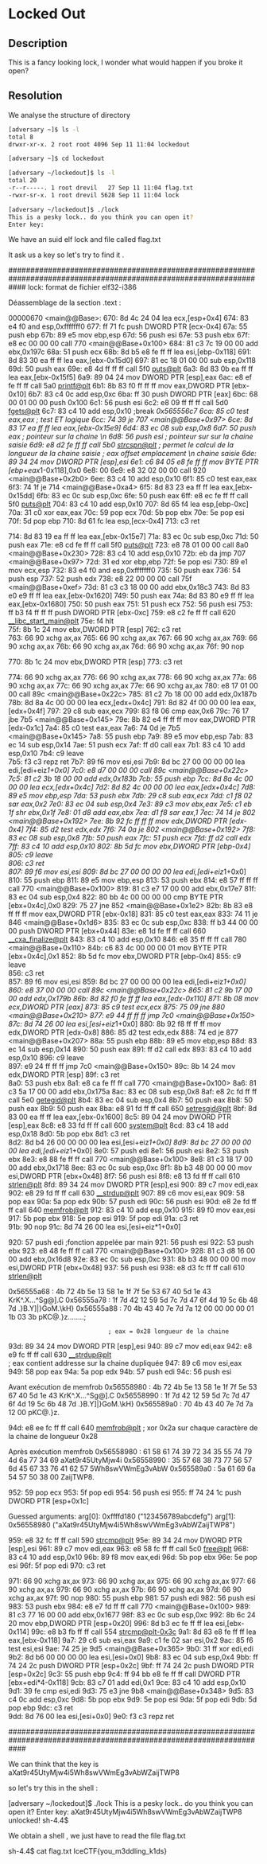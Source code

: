 # Locked Out

## Description

This is a fancy looking lock, I wonder what would happen if you broke it open?

## Resolution

We analyse the structure of directory 
```sh
[adversary ~]$ ls -l
total 8
drwxr-xr-x. 2 root root 4096 Sep 11 11:04 lockedout

[adversary ~]$ cd lockedout

[adversary ~/lockedout]$ ls -l
total 20
-r--r-----. 1 root drevil   27 Sep 11 11:04 flag.txt
-rwxr-sr-x. 1 root drevil 5628 Sep 11 11:04 lock

[adversary ~/lockedout]$ ./lock
This is a pesky lock.. do you think you can open it?
Enter key:
```
We have an suid elf lock and file called flag.txt

It ask us a key so let's try to find it .


####################################################################################################################
lock:     format de fichier elf32-i386


Déassemblage de la section .text :

00000670 <main@@Base>:
 670:	8d 4c 24 04          	lea    ecx,[esp+0x4]
 674:	83 e4 f0             	and    esp,0xfffffff0
 677:	ff 71 fc             	push   DWORD PTR [ecx-0x4]
 67a:	55                   	push   ebp
 67b:	89 e5                	mov    ebp,esp
 67d:	56                   	push   esi
 67e:	53                   	push   ebx
 67f:	e8 ec 00 00 00       	call   770 <main@@Base+0x100>
 684:	81 c3 7c 19 00 00    	add    ebx,0x197c
 68a:	51                   	push   ecx
 68b:	8d b5 e8 fe ff ff    	lea    esi,[ebp-0x118]
 691:	8d 83 30 ea ff ff    	lea    eax,[ebx-0x15d0]
 697:	81 ec 18 01 00 00    	sub    esp,0x118
 69d:	50                   	push   eax
 69e:	e8 4d ff ff ff       	call   5f0 <puts@plt>
 6a3:	8d 83 0b ea ff ff    	lea    eax,[ebx-0x15f5]
 6a9:	89 04 24             	mov    DWORD PTR [esp],eax
 6ac:	e8 ef fe ff ff       	call   5a0 <printf@plt>
 6b1:	8b 83 f0 ff ff ff    	mov    eax,DWORD PTR [ebx-0x10]
 6b7:	83 c4 0c             	add    esp,0xc
 6ba:	ff 30                	push   DWORD PTR [eax]
 6bc:	68 00 01 00 00       	push   0x100
 6c1:	56                   	push   esi
 6c2:	e8 09 ff ff ff       	call   5d0 <fgets@plt>
 6c7:	83 c4 10             	add    esp,0x10                           ;break *0x565556c7
 6ca:	85 c0                	test   eax,eax                           ; test ET logique
 6cc:	74 39                	je     707 <main@@Base+0x97>
 6ce:	8d 83 17 ea ff ff    	lea    eax,[ebx-0x15e9]
 6d4:	83 ec 08             	sub    esp,0x8
 6d7:	50                   	push   eax                                ; pointeur sur la chaine \n
 6d8:	56                   	push   esi                                ; pointeur sur sur la chaine saisie
 6d9:	e8 d2 fe ff ff       	call   5b0 <strcspn@plt>                  ; permet le calcul de la longueur de la chaine saisie
                                                                          ; eax offset emplacement \n chaine saisie
 6de:	89 34 24             	mov    DWORD PTR [esp],esi
 6e1:	c6 84 05 e8 fe ff ff 	mov    BYTE PTR [ebp+eax*1-0x118],0x0
 6e8:	00 
 6e9:	e8 32 02 00 00       	call   920 <main@@Base+0x2b0>
 6ee:	83 c4 10             	add    esp,0x10
 6f1:	85 c0                	test   eax,eax
 6f3:	74 1f                	je     714 <main@@Base+0xa4>
 6f5:	8d 83 23 ea ff ff    	lea    eax,[ebx-0x15dd]
 6fb:	83 ec 0c             	sub    esp,0xc
 6fe:	50                   	push   eax
 6ff:	e8 ec fe ff ff       	call   5f0 <puts@plt>
 704:	83 c4 10             	add    esp,0x10
 707:	8d 65 f4             	lea    esp,[ebp-0xc]
 70a:	31 c0                	xor    eax,eax
 70c:	59                   	pop    ecx
 70d:	5b                   	pop    ebx
 70e:	5e                   	pop    esi
 70f:	5d                   	pop    ebp
 710:	8d 61 fc             	lea    esp,[ecx-0x4]
 713:	c3                   	ret    
 


714:	8d 83 19 ea ff ff    	lea    eax,[ebx-0x15e7]
 71a:	83 ec 0c             	sub    esp,0xc
 71d:	50                   	push   eax
 71e:	e8 cd fe ff ff       	call   5f0 <puts@plt>
 723:	e8 78 01 00 00       	call   8a0 <main@@Base+0x230>
 728:	83 c4 10             	add    esp,0x10
 72b:	eb da                	jmp    707 <main@@Base+0x97>
 72d:	31 ed                	xor    ebp,ebp
 72f:	5e                   	pop    esi
 730:	89 e1                	mov    ecx,esp
 732:	83 e4 f0             	and    esp,0xfffffff0
 735:	50                   	push   eax
 736:	54                   	push   esp
 737:	52                   	push   edx
 738:	e8 22 00 00 00       	call   75f <main@@Base+0xef>
 73d:	81 c3 c3 18 00 00    	add    ebx,0x18c3
 743:	8d 83 e0 e9 ff ff    	lea    eax,[ebx-0x1620]
 749:	50                   	push   eax
 74a:	8d 83 80 e9 ff ff    	lea    eax,[ebx-0x1680]
 750:	50                   	push   eax
 751:	51                   	push   ecx
 752:	56                   	push   esi
 753:	ff b3 f4 ff ff ff    	push   DWORD PTR [ebx-0xc]
 759:	e8 c2 fe ff ff       	call   620 <__libc_start_main@plt>
 75e:	f4                   	hlt    
 75f:	8b 1c 24             	mov    ebx,DWORD PTR [esp]
 762:	c3                   	ret    
 763:	66 90                	xchg   ax,ax
 765:	66 90                	xchg   ax,ax
 767:	66 90                	xchg   ax,ax
 769:	66 90                	xchg   ax,ax
 76b:	66 90                	xchg   ax,ax
 76d:	66 90                	xchg   ax,ax
 76f:	90                   	nop
 


770:	8b 1c 24             	mov    ebx,DWORD PTR [esp]
 773:	c3                   	ret    
 

774:	66 90                	xchg   ax,ax
 776:	66 90                	xchg   ax,ax
 778:	66 90                	xchg   ax,ax
 77a:	66 90                	xchg   ax,ax
 77c:	66 90                	xchg   ax,ax
 77e:	66 90                	xchg   ax,ax
 780:	e8 17 01 00 00       	call   89c <main@@Base+0x22c>
 785:	81 c2 7b 18 00 00    	add    edx,0x187b
 78b:	8d 8a 4c 00 00 00    	lea    ecx,[edx+0x4c]
 791:	8d 82 4f 00 00 00    	lea    eax,[edx+0x4f]
 797:	29 c8                	sub    eax,ecx
 799:	83 f8 06             	cmp    eax,0x6
 79c:	76 17                	jbe    7b5 <main@@Base+0x145>
 79e:	8b 82 e4 ff ff ff    	mov    eax,DWORD PTR [edx-0x1c]
 7a4:	85 c0                	test   eax,eax
 7a6:	74 0d                	je     7b5 <main@@Base+0x145>
 7a8:	55                   	push   ebp
 7a9:	89 e5                	mov    ebp,esp
 7ab:	83 ec 14             	sub    esp,0x14
 7ae:	51                   	push   ecx
 7af:	ff d0                	call   eax
 7b1:	83 c4 10             	add    esp,0x10
 7b4:	c9                   	leave  
 7b5:	f3 c3                	repz ret 
 7b7:	89 f6                	mov    esi,esi
 7b9:	8d bc 27 00 00 00 00 	lea    edi,[edi+eiz*1+0x0]
 7c0:	e8 d7 00 00 00       	call   89c <main@@Base+0x22c>
 7c5:	81 c2 3b 18 00 00    	add    edx,0x183b
 7cb:	55                   	push   ebp
 7cc:	8d 8a 4c 00 00 00    	lea    ecx,[edx+0x4c]
 7d2:	8d 82 4c 00 00 00    	lea    eax,[edx+0x4c]
 7d8:	89 e5                	mov    ebp,esp
 7da:	53                   	push   ebx
 7db:	29 c8                	sub    eax,ecx
 7dd:	c1 f8 02             	sar    eax,0x2
 7e0:	83 ec 04             	sub    esp,0x4
 7e3:	89 c3                	mov    ebx,eax
 7e5:	c1 eb 1f             	shr    ebx,0x1f
 7e8:	01 d8                	add    eax,ebx
 7ea:	d1 f8                	sar    eax,1
 7ec:	74 14                	je     802 <main@@Base+0x192>
 7ee:	8b 92 fc ff ff ff    	mov    edx,DWORD PTR [edx-0x4]
 7f4:	85 d2                	test   edx,edx
 7f6:	74 0a                	je     802 <main@@Base+0x192>
 7f8:	83 ec 08             	sub    esp,0x8
 7fb:	50                   	push   eax
 7fc:	51                   	push   ecx
 7fd:	ff d2                	call   edx
 7ff:	83 c4 10             	add    esp,0x10
 802:	8b 5d fc             	mov    ebx,DWORD PTR [ebp-0x4]
 805:	c9                   	leave  
 806:	c3                   	ret    
 807:	89 f6                	mov    esi,esi
 809:	8d bc 27 00 00 00 00 	lea    edi,[edi+eiz*1+0x0]
 810:	55                   	push   ebp
 811:	89 e5                	mov    ebp,esp
 813:	53                   	push   ebx
 814:	e8 57 ff ff ff       	call   770 <main@@Base+0x100>
 819:	81 c3 e7 17 00 00    	add    ebx,0x17e7
 81f:	83 ec 04             	sub    esp,0x4
 822:	80 bb 4c 00 00 00 00 	cmp    BYTE PTR [ebx+0x4c],0x0
 829:	75 27                	jne    852 <main@@Base+0x1e2>
 82b:	8b 83 e8 ff ff ff    	mov    eax,DWORD PTR [ebx-0x18]
 831:	85 c0                	test   eax,eax
 833:	74 11                	je     846 <main@@Base+0x1d6>
 835:	83 ec 0c             	sub    esp,0xc
 838:	ff b3 44 00 00 00    	push   DWORD PTR [ebx+0x44]
 83e:	e8 1d fe ff ff       	call   660 <__cxa_finalize@plt>
 843:	83 c4 10             	add    esp,0x10
 846:	e8 35 ff ff ff       	call   780 <main@@Base+0x110>
 84b:	c6 83 4c 00 00 00 01 	mov    BYTE PTR [ebx+0x4c],0x1
 852:	8b 5d fc             	mov    ebx,DWORD PTR [ebp-0x4]
 855:	c9                   	leave  
 856:	c3                   	ret    
 857:	89 f6                	mov    esi,esi
 859:	8d bc 27 00 00 00 00 	lea    edi,[edi+eiz*1+0x0]
 860:	e8 37 00 00 00       	call   89c <main@@Base+0x22c>
 865:	81 c2 9b 17 00 00    	add    edx,0x179b
 86b:	8d 82 f0 fe ff ff    	lea    eax,[edx-0x110]
 871:	8b 08                	mov    ecx,DWORD PTR [eax]
 873:	85 c9                	test   ecx,ecx
 875:	75 09                	jne    880 <main@@Base+0x210>
 877:	e9 44 ff ff ff       	jmp    7c0 <main@@Base+0x150>
 87c:	8d 74 26 00          	lea    esi,[esi+eiz*1+0x0]
 880:	8b 92 f8 ff ff ff    	mov    edx,DWORD PTR [edx-0x8]
 886:	85 d2                	test   edx,edx
 888:	74 ed                	je     877 <main@@Base+0x207>
 88a:	55                   	push   ebp
 88b:	89 e5                	mov    ebp,esp
 88d:	83 ec 14             	sub    esp,0x14
 890:	50                   	push   eax
 891:	ff d2                	call   edx
 893:	83 c4 10             	add    esp,0x10
 896:	c9                   	leave  
 897:	e9 24 ff ff ff       	jmp    7c0 <main@@Base+0x150>
 89c:	8b 14 24             	mov    edx,DWORD PTR [esp]
 89f:	c3                   	ret    
 8a0:	53                   	push   ebx
 8a1:	e8 ca fe ff ff       	call   770 <main@@Base+0x100>
 8a6:	81 c3 5a 17 00 00    	add    ebx,0x175a
 8ac:	83 ec 08             	sub    esp,0x8
 8af:	e8 2c fd ff ff       	call   5e0 <getegid@plt>
 8b4:	83 ec 04             	sub    esp,0x4
 8b7:	50                   	push   eax
 8b8:	50                   	push   eax
 8b9:	50                   	push   eax
 8ba:	e8 91 fd ff ff       	call   650 <setresgid@plt>
 8bf:	8d 83 00 ea ff ff    	lea    eax,[ebx-0x1600]
 8c5:	89 04 24             	mov    DWORD PTR [esp],eax
 8c8:	e8 33 fd ff ff       	call   600 <system@plt>
 8cd:	83 c4 18             	add    esp,0x18
 8d0:	5b                   	pop    ebx
 8d1:	c3                   	ret    
 8d2:	8d b4 26 00 00 00 00 	lea    esi,[esi+eiz*1+0x0]
 8d9:	8d bc 27 00 00 00 00 	lea    edi,[edi+eiz*1+0x0]
 8e0:	57                   	push   edi
 8e1:	56                   	push   esi
 8e2:	53                   	push   ebx
 8e3:	e8 88 fe ff ff       	call   770 <main@@Base+0x100>
 8e8:	81 c3 18 17 00 00    	add    ebx,0x1718
 8ee:	83 ec 0c             	sub    esp,0xc
 8f1:	8b b3 48 00 00 00    	mov    esi,DWORD PTR [ebx+0x48]
 8f7:	56                   	push   esi
 8f8:	e8 13 fd ff ff       	call   610 <strlen@plt>
 8fd:	89 34 24             	mov    DWORD PTR [esp],esi
 900:	89 c7                	mov    edi,eax
 902:	e8 29 fd ff ff       	call   630 <__strdup@plt>
 907:	89 c6                	mov    esi,eax
 909:	58                   	pop    eax
 90a:	5a                   	pop    edx
 90b:	57                   	push   edi
 90c:	56                   	push   esi
 90d:	e8 2e fd ff ff       	call   640 <memfrob@plt>
 912:	83 c4 10             	add    esp,0x10
 915:	89 f0                	mov    eax,esi
 917:	5b                   	pop    ebx
 918:	5e                   	pop    esi
 919:	5f                   	pop    edi
 91a:	c3                   	ret    
 91b:	90                   	nop
 91c:	8d 74 26 00          	lea    esi,[esi+eiz*1+0x0]
 



920:	57                   	push   edi                     ;fonction appelée par main
 921:	56                   	push   esi
 922:	53                   	push   ebx
 923:	e8 48 fe ff ff       	call   770 <main@@Base+0x100>
 928:	81 c3 d8 16 00 00    	add    ebx,0x16d8
 92e:	83 ec 0c             	sub    esp,0xc
 931:	8b b3 48 00 00 00    	mov    esi,DWORD PTR [ebx+0x48]
 937:	56                   	push   esi
 938:	e8 d3 fc ff ff       	call   610 <strlen@plt>


0x56555a68 : 4b 72 4b 5e 13 58 1e 1f 7f 5e 53 67 40 5d 1e 43   KrK^.X...^Sg@].C
0x56555a78 : 1f 7d 42 12 59 5d 7c 7d 47 6f 4d 19 5c 6b 48 7d   .}B.Y]|}GoM.\kH}
0x56555a88 : 70 4b 43 40 7e 7d 7a 12 00 00 00 00 01 1b 03 3b   pKC@.}z........;

 								; eax = 0x28 longueur de la chaine 




 93d:	89 34 24             	mov    DWORD PTR [esp],esi
 940:	89 c7                	mov    edi,eax
 942:	e8 e9 fc ff ff       	call   630 <__strdup@plt>      
                                                           ; eax contient addresse sur la chaine dupliquée 
 947:	89 c6                	mov    esi,eax     
 949:	58                   	pop    eax
 94a:	5a                   	pop    edx
 94b:	57                   	push   edi
 94c:	56                   	push   esi

Avant exécution de memfrob
0x56558980 : 4b 72 4b 5e 13 58 1e 1f 7f 5e 53 67 40 5d 1e 43   KrK^.X...^Sg@].C
0x56558990 : 1f 7d 42 12 59 5d 7c 7d 47 6f 4d 19 5c 6b 48 7d   .}B.Y]|}GoM.\kH}
0x565589a0 : 70 4b 43 40 7e 7d 7a 12 00                        pKC@.}z.


 94d:	e8 ee fc ff ff       	call   640 <memfrob@plt>     ; xor 0x2a sur chaque caractère de la chaine de longueur 0x28

Après exécution memfrob
0x56558980 : 61 58 61 74 39 72 34 35 55 74 79 4d 6a 77 34 69   aXat9r45UtyMjw4i
0x56558990 : 35 57 68 38 73 77 56 57 6d 45 67 33 76 41 62 57   5Wh8swVWmEg3vAbW
0x565589a0 : 5a 61 69 6a 54 57 50 38 00                        ZaijTWP8.




 952:	59                   	pop    ecx
 953:	5f                   	pop    edi
 954:	56                   	push   esi
 955:	ff 74 24 1c          	push   DWORD PTR [esp+0x1c]

Guessed arguments:
arg[0]: 0xffffd180 ("123456789abcdefg")
arg[1]: 0x56558980 ("aXat9r45UtyMjw4i5Wh8swVWmEg3vAbWZaijTWP8")


 959:	e8 32 fc ff ff       	call   590 <strcmp@plt>
 95e:	89 34 24             	mov    DWORD PTR [esp],esi
 961:	89 c7                	mov    edi,eax
 963:	e8 58 fc ff ff       	call   5c0 <free@plt>
 968:	83 c4 10             	add    esp,0x10
 96b:	89 f8                	mov    eax,edi
 96d:	5b                   	pop    ebx
 96e:	5e                   	pop    esi
 96f:	5f                   	pop    edi
 970:	c3                   	ret    
 


971:	66 90                	xchg   ax,ax
 973:	66 90                	xchg   ax,ax
 975:	66 90                	xchg   ax,ax
 977:	66 90                	xchg   ax,ax
 979:	66 90                	xchg   ax,ax
 97b:	66 90                	xchg   ax,ax
 97d:	66 90                	xchg   ax,ax
 97f:	90                   	nop
 980:	55                   	push   ebp
 981:	57                   	push   edi
 982:	56                   	push   esi
 983:	53                   	push   ebx
 984:	e8 e7 fd ff ff       	call   770 <main@@Base+0x100>
 989:	81 c3 77 16 00 00    	add    ebx,0x1677
 98f:	83 ec 0c             	sub    esp,0xc
 992:	8b 6c 24 20          	mov    ebp,DWORD PTR [esp+0x20]
 996:	8d b3 ec fe ff ff    	lea    esi,[ebx-0x114]
 99c:	e8 b3 fb ff ff       	call   554 <strcmp@plt-0x3c>
 9a1:	8d 83 e8 fe ff ff    	lea    eax,[ebx-0x118]
 9a7:	29 c6                	sub    esi,eax
 9a9:	c1 fe 02             	sar    esi,0x2
 9ac:	85 f6                	test   esi,esi
 9ae:	74 25                	je     9d5 <main@@Base+0x365>
 9b0:	31 ff                	xor    edi,edi
 9b2:	8d b6 00 00 00 00    	lea    esi,[esi+0x0]
 9b8:	83 ec 04             	sub    esp,0x4
 9bb:	ff 74 24 2c          	push   DWORD PTR [esp+0x2c]
 9bf:	ff 74 24 2c          	push   DWORD PTR [esp+0x2c]
 9c3:	55                   	push   ebp
 9c4:	ff 94 bb e8 fe ff ff 	call   DWORD PTR [ebx+edi*4-0x118]
 9cb:	83 c7 01             	add    edi,0x1
 9ce:	83 c4 10             	add    esp,0x10
 9d1:	39 fe                	cmp    esi,edi
 9d3:	75 e3                	jne    9b8 <main@@Base+0x348>
 9d5:	83 c4 0c             	add    esp,0xc
 9d8:	5b                   	pop    ebx
 9d9:	5e                   	pop    esi
 9da:	5f                   	pop    edi
 9db:	5d                   	pop    ebp
 9dc:	c3                   	ret    
 9dd:	8d 76 00             	lea    esi,[esi+0x0]
 9e0:	f3 c3                	repz ret 


####################################################################################################################

We can think that the key is  aXat9r45UtyMjw4i5Wh8swVWmEg3vAbWZaijTWP8

so let's try this in the shell :

[adversary ~/lockedout]$ ./lock
This is a pesky lock.. do you think you can open it?
Enter key: aXat9r45UtyMjw4i5Wh8swVWmEg3vAbWZaijTWP8
unlocked!
sh-4.4$

We obtain a shell , we just have to read the file flag.txt 

sh-4.4$ cat flag.txt
IceCTF{you_m3ddling_k1ds}

